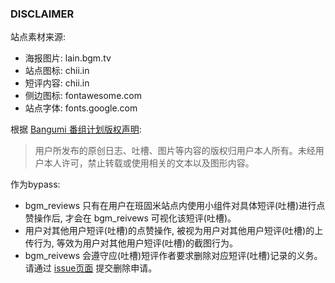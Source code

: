 ### DISCLAIMER

站点素材来源:
- 海报图片: lain.bgm.tv
- 站点图标: chii.in
- 短评内容: chii.in
- 侧边图标: fontawesome.com
- 站点字体: fonts.google.com

根据 [Bangumi 番组计划版权声明](https://chii.in/about/copyright):

>用户所发布的原创日志、吐槽、图片等内容的版权归用户本人所有。未经用户本人许可，禁止转载或使用相关的文本以及图形内容。

作为bypass:
- bgm_reviews 只有在用户在班固米站点内使用小组件对具体短评(吐槽)进行点赞操作后, 才会在 bgm_reivews 可视化该短评(吐槽)。
- 用户对其他用户短评(吐槽)的点赞操作, 被视为用户对其他用户短评(吐槽)的上传行为, 等效为用户对其他用户短评(吐槽)的截图行为。
- bgm_reivews 会遵守应(吐槽)短评作者要求删除对应短评(吐槽)记录的义务。请通过 [issue页面](https://github.com/NeutrinoLiu/bgm_reviews/issues) 提交删除申请。
